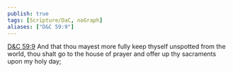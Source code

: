 ```yaml
---
publish: true
tags: [Scripture/DaC, noGraph]
aliases: ["D&C 59:9"]
---
```

[D&C 59:9](https://churchofjesuschrist.org/study/scriptures/dc-testament/dc/59?lang=eng&id=p9#p9) And that thou mayest more fully keep thyself unspotted from the world, thou shalt go to the house of prayer and offer up thy sacraments upon my holy day;
